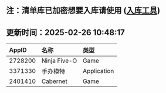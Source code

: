 ## 注：清单库已加密想要入库请使用 ([入库工具](https://github.com/BlankTMing/ManifestAutoUpdate/releases))

## 更新时间：2025-02-26 10:48:17
| AppID | 名称 | 类型  |
| :-------------------- | :----------------------------- | :----------- |
| 2728200 | Ninja Five-O| Game |
| 3371330 | 手办模特| Application |
| 2401410 | Cabernet| Game |
